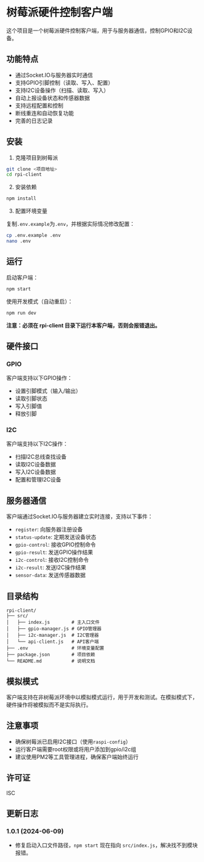 # 树莓派硬件控制客户端

这个项目是一个树莓派硬件控制客户端，用于与服务器通信，控制GPIO和I2C设备。

## 功能特点

- 通过Socket.IO与服务器实时通信
- 支持GPIO引脚控制（读取、写入、配置）
- 支持I2C设备操作（扫描、读取、写入）
- 自动上报设备状态和传感器数据
- 支持远程配置和控制
- 断线重连和自动恢复功能
- 完善的日志记录

## 安装

1. 克隆项目到树莓派

```bash
git clone <项目地址>
cd rpi-client
```

2. 安装依赖

```bash
npm install
```

3. 配置环境变量

复制`.env.example`为`.env`，并根据实际情况修改配置：

```bash
cp .env.example .env
nano .env
```

## 运行

启动客户端：

```bash
npm start
```

使用开发模式（自动重启）：

```bash
npm run dev
```

**注意：必须在 rpi-client 目录下运行本客户端，否则会报错退出。**

## 硬件接口

### GPIO

客户端支持以下GPIO操作：

- 设置引脚模式（输入/输出）
- 读取引脚状态
- 写入引脚值
- 释放引脚

### I2C

客户端支持以下I2C操作：

- 扫描I2C总线查找设备
- 读取I2C设备数据
- 写入I2C设备数据
- 配置和管理I2C设备

## 服务器通信

客户端通过Socket.IO与服务器建立实时连接，支持以下事件：

- `register`: 向服务器注册设备
- `status-update`: 定期发送设备状态
- `gpio-control`: 接收GPIO控制命令
- `gpio-result`: 发送GPIO操作结果
- `i2c-control`: 接收I2C控制命令
- `i2c-result`: 发送I2C操作结果
- `sensor-data`: 发送传感器数据

## 目录结构

```
rpi-client/
├── src/
│   ├── index.js        # 主入口文件
│   ├── gpio-manager.js # GPIO管理器
│   ├── i2c-manager.js  # I2C管理器
│   └── api-client.js   # API客户端
├── .env                # 环境变量配置
├── package.json        # 项目依赖
└── README.md           # 说明文档
```

## 模拟模式

客户端支持在非树莓派环境中以模拟模式运行，用于开发和测试。在模拟模式下，硬件操作将被模拟而不是实际执行。

## 注意事项

- 确保树莓派已启用I2C接口（使用`raspi-config`）
- 运行客户端需要root权限或将用户添加到gpio/i2c组
- 建议使用PM2等工具管理进程，确保客户端始终运行

## 许可证

ISC 

## 更新日志

### 1.0.1 (2024-06-09)
- 修复启动入口文件路径，`npm start` 现在指向 `src/index.js`，解决找不到模块报错。 